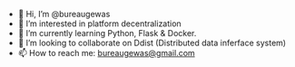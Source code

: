 - 👋 Hi, I’m @bureaugewas
- 👀 I’m interested in platform decentralization
- 🌱 I’m currently learning Python, Flask & Docker.
- 💞️ I’m looking to collaborate on Ddist (Distributed data inferface system)
- 📫 How to reach me: bureaugewas@gmail.com

<!---
bureaugewas/bureaugewas is a ✨ special ✨ repository because its `README.md` (this file) appears on your GitHub profile.
You can click the Preview link to take a look at your changes.
--->
